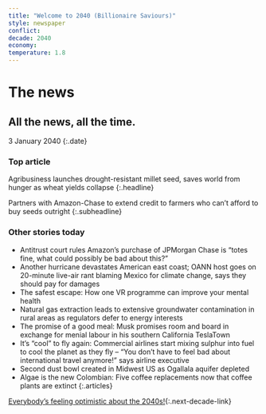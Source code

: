 ```yaml
---
title: "Welcome to 2040 (Billionaire Saviours)"
style: newspaper
conflict: 
decade: 2040
economy: 
temperature: 1.8
---
```


# The news

## All the news, all the time.

3 January 2040
{:.date}

### Top article

Agribusiness launches drought-resistant millet seed, saves world from hunger as wheat yields collapse
{:.headline}

Partners with Amazon-Chase to extend credit to farmers who can’t afford to buy seeds outright
{:.subheadline}

### Other stories today

- Antitrust court rules Amazon’s purchase of JPMorgan Chase is “totes fine, what could possibly be bad about this?”
- Another hurricane devastates American east coast; OANN host goes on 20-minute live-air rant blaming Mexico for climate change, says they should pay for damages
- The safest escape: How one VR programme can improve your mental health
- Natural gas extraction leads to extensive groundwater contamination in rural areas as regulators defer to energy interests
- The promise of a good meal: Musk promises room and board in exchange for menial labour in his southern California TeslaTown
- It’s “cool” to fly again: Commercial airlines start mixing sulphur into fuel to cool the planet as they fly – “You don’t have to feel bad about international travel anymore!” says airline executive
- Second dust bowl created in Midwest US as Ogallala aquifer depleted
- Algae is the new Colombian: Five coffee replacements now that coffee plants are extinct
{:.articles}

[Everybody’s feeling optimistic about the 2040s!](chapter_refugee-crisis-and-billionaire-world.html){:.next-decade-link}
